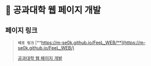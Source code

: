 # 📄 공과대학 웹 페이지 개발
## 페이지 링크

> **`배포 링크`** [**https://m-se0k.github.io/FeeL_WEB/**](https://m-se0k.github.io/FeeL_WEB/)
> 
> 
> [공과대학 웹 페이지 개발 ](https://www.notion.so/1e3ed78e319f80b9a1b2c4b9c8ef387b?pvs=21) 
> 
